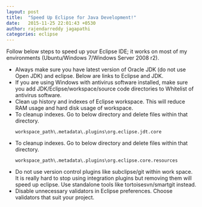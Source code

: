 ```yaml
---
layout: post
title:  "Speed Up Eclipse for Java Development!"
date:   2015-11-25 22:01:43 +0530
author: rajendarreddy jagapathi
categories: eclipse
---
```

Follow below steps to speed up your Eclipse IDE; it works on most of my environments (Ubuntu/Windows 7/Windows Server 2008 r2).

- Always make sure you have latest version of Oracle JDK (do not use Open JDK) and eclipse. Below are links to Eclipse and JDK. 
- If you are using Windows with antivirus software installed, make sure you add JDK/Eclipse/workspace/source code directories to Whitelist of antivirus software.
- Clean up history and indexes of Eclipse workspace. This will reduce RAM usage and hard disk usage of workspace.
- To cleanup indexes. Go to below directory and delete files within that directory.
  ```
  workspace_path\.metadata\.plugins\org.eclipse.jdt.core
  ```
- To cleanup indexes. Go to below directory and delete files within that directory.
  ```
  workspace_path\.metadata\.plugins\org.eclipse.core.resources
  ```
- Do not use version control plugins like subclipse/git within work space. It is really hard to stop using integration plugins but removing them will speed up eclipse. Use standalone tools like tortoisesvn/smartgit instead.
- Disable unnecessary validators in Eclipse preferences. Choose validators that suit your project.

